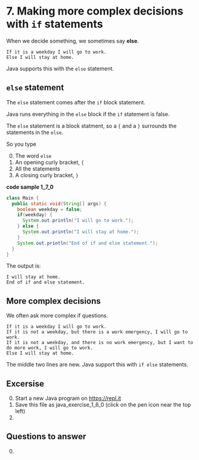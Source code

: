 # 7. Making more complex decisions with `if` statements 

When we decide something, we sometimes say **else**. 

```
If it is a weekday I will go to work.
Else I will stay at home.
```

Java supports this with the `else` statement.

## `else` statement

The `else` statement comes after the `if` block statement.

Java runs everything in the `else` block if the `if` statement is false.

The `else` statement is a block statment, so a `{` and a `}` surrounds the statements in the `else`.

So you type

0. The word `else`
0. An opening curly bracket, `{`
0. All the statements 
0. A closing curly bracket, `}`


**code sample 1_7_0**
```java
class Main {
  public static void(String[] args) {
    boolean weekday = false;
    if(weekday) {
      System.out.println("I will go to work.");
    } else {
      System.out.println("I will stay at home.");      
    }
    System.out.println("End of if and else statement.");    
  }
}
```

The output is:
```
I will stay at home.
End of if and else statement.
```

## More complex decisions

We often ask more complex if questions.

```
If it is a weekday I will go to work.
If it is not a weekday, but there is a work emergency, I will go to work.
If it is not a weekday, and there is no work emergency, but I want to do more work, I will go to work.
Else I will stay at home.
```

The middle two lines are new. Java support this with `if else` statements.

## Excersise

0. Start a new Java program on https://repl.it
0. Save this file as java_exercise_1_6_0 (click on the pen icon near the top left)
0. 

## Questions to answer ##

0. 

